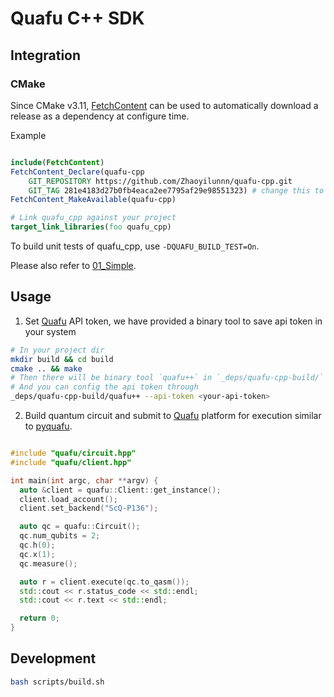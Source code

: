 # Quafu C++ SDK

## Integration

### CMake

Since CMake v3.11, [FetchContent](https://cmake.org/cmake/help/v3.11/module/FetchContent.html) can be used to automatically download a release as a dependency at configure time.

Example
```cmake

include(FetchContent)
FetchContent_Declare(quafu-cpp
    GIT_REPOSITORY https://github.com/Zhaoyilunnn/quafu-cpp.git
    GIT_TAG 281e4183d27b0fb4eaca2ee7795af29e98551323) # change this to your target tag
FetchContent_MakeAvailable(quafu-cpp)

# Link quafu_cpp against your project
target_link_libraries(foo quafu_cpp)

```

To build unit tests of quafu_cpp, use `-DQUAFU_BUILD_TEST=On`.

Please also refer to [01_Simple](https://github.com/Zhaoyilunnn/quafu-cpp/tree/main/examples/01_simple).

## Usage

1. Set [Quafu](https://quafu.baqis.ac.cn/) API token, we have provided a binary tool to save api token in your system

```bash
# In your project dir
mkdir build && cd build
cmake .. && make
# Then there will be binary tool `quafu++` in `_deps/quafu-cpp-build/` directory
# And you can config the api token through
_deps/quafu-cpp-build/quafu++ --api-token <your-api-token>
```

2. Build quantum circuit and submit to [Quafu](https://quafu.baqis.ac.cn/) platform for execution similar to [pyquafu](https://github.com/ScQ-Cloud/pyquafu/).

```c++

#include "quafu/circuit.hpp"
#include "quafu/client.hpp"

int main(int argc, char **argv) {
  auto &client = quafu::Client::get_instance();
  client.load_account();
  client.set_backend("ScQ-P136");

  auto qc = quafu::Circuit();
  qc.num_qubits = 2;
  qc.h(0);
  qc.x(1);
  qc.measure();

  auto r = client.execute(qc.to_qasm());
  std::cout << r.status_code << std::endl;
  std::cout << r.text << std::endl;

  return 0;
}

```


## Development

```bash
bash scripts/build.sh
```
